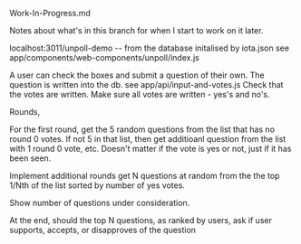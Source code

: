 Work-In-Progress.md

Notes about what's in this branch for when I start to work on it later.

localhost:3011/unpoll-demo -- from the database initalised by iota.json
see app/components/web-components/unpoll/index.js

A user can check the boxes and submit a question of their own.
The question is written into the db. see app/api/input-and-votes.js
Check that the votes are written. Make sure all votes are written - yes's and no's.

Rounds,

For the first round, get the 5 random questions from the list that has no round 0 votes. If not 5 in that list, then get additioanl question from the list with 1 round 0 vote, etc. Doesn't matter if the vote is yes or not, just if it has been seen.

Implement additional rounds
get N questions at random from the the top 1/Nth of the list sorted by number of yes votes.

Show number of questions under consideration.

At the end, should the top N questions, as ranked by users, ask if user supports, accepts, or disapproves of the question
